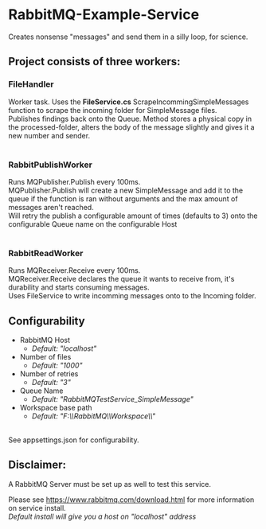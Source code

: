# RabbitMQ-Example-Service
Creates nonsense "messages" and send them in a silly loop, for science.

## Project consists of three workers:
### FileHandler
Worker task. Uses the <b>FileService.cs</b> ScrapeIncommingSimpleMessages function to scrape the incoming folder for SimpleMessage files. </br>
Publishes findings back onto the Queue. Method stores a physical copy in the processed-folder, alters the body of the message slightly and gives it a new number and sender.</br>
</br>
### RabbitPublishWorker
Runs MQPublisher.Publish every 100ms.</br>
MQPublisher.Publish will create a new SimpleMessage and add it to the queue if the function is ran without arguments and the max amount of messages aren't reached.</br>
Will retry the publish a configurable amount of times (defaults to 3) onto the configurable Queue name on the configurable Host</br>
</br>
### RabbitReadWorker
Runs MQReceiver.Receive every 100ms.</br>
MQReceiver.Receive declares the queue it wants to receive from, it's durability and starts consuming messages. </br>
Uses FileService to write incomming messages onto to the Incoming folder.</br>

## Configurability
* RabbitMQ Host 
  * <i>Default: "localhost"</i>
* Number of files 
  * <i>Default: "1000"</i>
* Number of retries 
  * <i>Default: "3"</i>
* Queue Name 
  * <i>Default: "RabbitMQTestService_SimpleMessage"</i>
* Workspace base path 
  * <i>Default: "F:\\\\RabbitMQ\\\\Workspace\\\\"</i>
</br>
</i>See appsettings.json for configurability.</i>

## Disclaimer:
A RabbitMQ Server must be set up as well to test this service.

Please see https://www.rabbitmq.com/download.html for more information on service install. </br>
<i>Default install will give you a host on "localhost" address</i>

